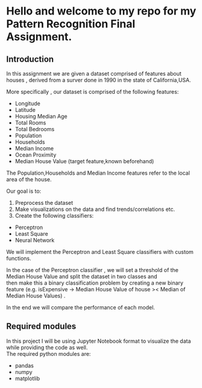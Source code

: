 # Hello and welcome to my repo for my Pattern Recognition Final Assignment.

## Introduction

In this assignment we are given a dataset comprised of features about houses , derived from a surver done in 1990 in the state of California,USA. <br />

More specifically , our dataset is comprised of the following features: <br />

- Longitude
- Latitude
- Housing Median Age
- Total Rooms
- Total Bedrooms
- Population
- Households
- Median Income
- Ocean Proximity
- Median House Value (target feature,known beforehand)

The Population,Households and Median Income features refer to the local area of the house. <br />

Our goal is to: <br />

1. Preprocess the dataset
2. Make visualizations on the data and find trends/correlations etc.
3. Create the following classifiers:

- Perceptron
- Least Square
- Neural Network

We will implement the Perceptron and Least Square classifiers with custom functions. <br />

In the case of the Perceptron classifier , we will set a threshold of the Median House Value and split the dataset in two classes and <br />
then make this a binary classification problem by creating a new binary feature (e.g. isExpensive -> Median House Value of house >< Median of Median House Values) .<br />

In the end we will compare the performance of each model.

## Required modules

In this project I will be using Jupyter Notebook format to visualize the data while providing the code as well. <br />
The required python modules are: <br />

- pandas
- numpy
- matplotlib
